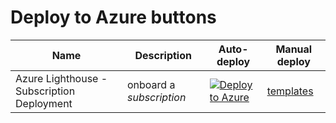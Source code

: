
# Deploy to Azure buttons

Name | Description   | Auto-deploy   | Manual deploy |
-----| ------------- |--------------- |------- 
| Azure Lighthouse - Subscription Deployment |onboard a *subscription* | [![Deploy to Azure](https://aka.ms/deploytoazurebutton)](https://portal.azure.com/#create/Microsoft.Template/uri/https%3A%2F%2Fraw.githubusercontent.com%2F<your-org>%2F<repo>%2F<branch>%2Fsubscriptions.json?parameterUri=https%3A%2F%2Fraw.githubusercontent.com%2F<your-org>%2F<repo>%2F<branch>%2Fsubscriptions.parameters.json) | [templates](https://github.com/GraphiteGTCGitHub/GraphiteGTCAzureLighthouse/tree/master/templates/delegated-resource-management/subscription)

